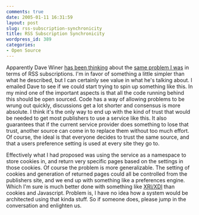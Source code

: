 ```yaml
---
comments: true
date: 2005-01-11 16:31:59
layout: post
slug: rss-subscription-synchronicity
title: RSS Subscription Synchronicity
wordpress_id: 389
categories:
- Open Source
---
```


Apparently Dave Winer [has been thinking](http://archive.scripting.com/2005/01/11#theSolutionToTheYahooProblem) about the [same problem I was](http://www.bitsplitter.net/blog/index.php?p=388) in terms of RSS subscriptions. I'm in favor of something a little simpler than what he described, but I can certainly see value in what he's talking about. I emailed Dave to see if we could start trying to spin up something like this. In my mind one of the important aspects is that all the code running behind this should be open sourced. Code has a way of allowing problems to be wrung out quickly, discussions get a lot shorter and consensus is more absolute. I think it's the only way to end up with the kind of trust that would be needed to get most publishers to use a service like this. It also guarantees that if the current service provider does something to lose that trust, another source can come in to replace them without too much effort. Of course, the ideal is that everyone decides to trust the same source, and that a users preference setting is used at every site they go to.

Effectively what I had proposed was using the service as a namespace to store cookies in, and return very specific pages based on the settings in those cookies. Of course the problem is more generalizable. The setting of cookies and generation of returned pages could all be controlled from the publishers site, and we end up with something like a preferences engine. Which I'm sure is much better done with something like [XRI/XDI](http://xrixdi.idcommons.net/) than cookies and Javascript.  Problem is, I have no idea how a system would be architected using that kinda stuff. So if someone does, please jump in the conversation and enlighten us.
